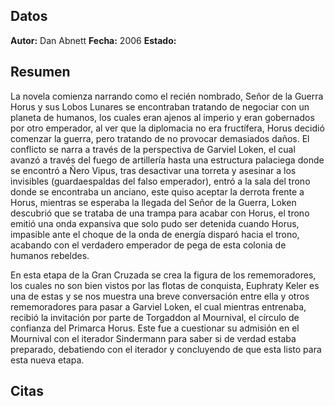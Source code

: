## Datos
**Autor:** Dan Abnett
**Fecha:** 2006
**Estado:** 
## Resumen
La novela comienza narrando como el recién nombrado, Señor de la Guerra Horus y sus Lobos Lunares se encontraban tratando de negociar con un planeta de humanos, los cuales eran ajenos al imperio y eran gobernados por otro emperador, al ver que la diplomacia no era fructífera, Horus decidió comenzar la guerra, pero tratando de no provocar demasiados daños. 
El conflicto se narra a través de la perspectiva de Garviel Loken, el cual avanzó a través del fuego de artillería hasta una estructura palaciega donde se encontró a Ñero Vipus, tras desactivar una torreta y asesinar a los invisibles (guardaespaldas del falso emperador), entró a la sala del trono donde se encontraba un anciano, este quiso aceptar la derrota frente a Horus, mientras se esperaba la llegada del Señor de la Guerra, Loken descubrió que se trataba de una trampa para acabar con Horus, el trono emitió una onda expansiva que solo pudo ser detenida cuando Horus, impasible ante el choque de la onda de energía disparó hacia el trono, acabando con el verdadero emperador de pega de esta colonia de humanos rebeldes.

En esta etapa de la Gran Cruzada se crea la figura de los rememoradores, los cuales no son bien vistos por las flotas de conquista, Euphraty Keler es una de estas y se nos muestra una breve conversación entre ella y otros rememoradores para pasar a Garviel Loken, el cual mientras entrenaba, recibió la invitación por parte de Torgaddon al Mournival, el círculo de confianza del Primarca Horus. Este fue a cuestionar su admisión en el Mournival con el iterador Sindermann para saber si de verdad estaba preparado, debatiendo con el iterador y concluyendo de que esta listo para esta nueva etapa.

## Citas
